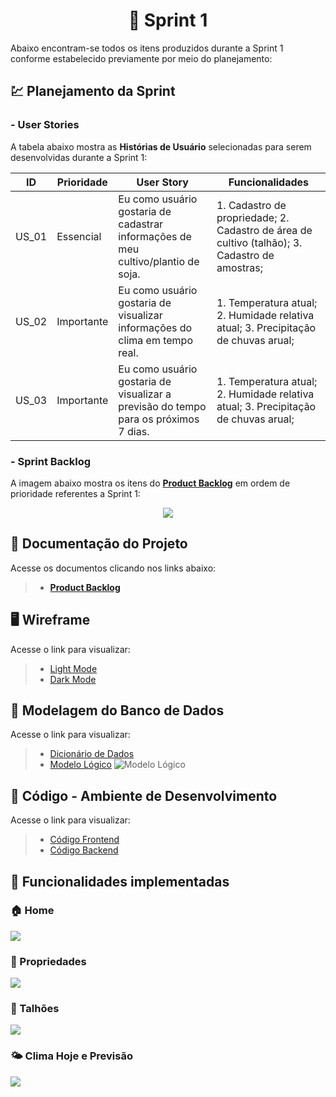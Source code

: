 <h1 align="center"> 
🏁 Sprint 1 
</h1>

Abaixo encontram-se todos os itens produzidos durante a Sprint 1 conforme estabelecido previamente por meio do planejamento: 

## 💹 Planejamento da Sprint

### - User Stories

A tabela abaixo mostra as __Histórias de Usuário__ selecionadas para serem desenvolvidas durante a Sprint 1:

| ID     | Prioridade | User Story                       | Funcionalidades                      |
| -------| ---------- | -------------------------------- | ------------------------------------ |
| US_01  | Essencial  | Eu como usuário gostaria de cadastrar informações de meu cultivo/plantio de soja. | 1. Cadastro de propriedade; 2. Cadastro de área de cultivo (talhão); 3. Cadastro de amostras;  | 
| US_02  | Importante  | Eu como usuário gostaria de visualizar informações do clima em tempo real.  | 1. Temperatura atual; 2. Humidade relativa atual; 3. Precipitação de chuvas arual; |
| US_03  | Importante | Eu como usuário gostaria de visualizar a previsão do tempo para os próximos 7 dias. | 1. Temperatura atual; 2. Humidade relativa atual; 3. Precipitação de chuvas arual; |

### - Sprint Backlog

A imagem abaixo mostra os itens do [__Product Backlog__](https://github.com/cluster-8/esoja-mobile/blob/main/Docs/Product-Backlog-Visiona-eSoja.pdf) em ordem de prioridade referentes a Sprint 1:

<p align="center">
  <img src="https://github.com/cluster-8/esoja-mobile/blob/main/Docs/sprint-1-backlog.png"/></p>

## 📂 Documentação do Projeto

Acesse os documentos clicando nos links abaixo:

> * [__Product Backlog__](https://github.com/cluster-8/esoja-mobile/blob/main/Docs/Product-Backlog-Visiona-eSoja.pdf)

## 🖥️ Wireframe 

Acesse o link para visualizar:

> * [Light Mode](https://www.figma.com/file/tHWwoGru7N8AbAoRujX0ED/eSoja?node-id=838%3A72)
> * [Dark Mode](https://www.figma.com/file/tHWwoGru7N8AbAoRujX0ED/eSoja?node-id=836%3A72)

## 🎲 Modelagem do Banco de Dados

Acesse o link para visualizar:

> * [Dicionário de Dados](https://github.com/cluster-8/esoja-mobile/blob/main/Docs/Diciona%CC%81rio-de-dados-eSoja.xlsx)
> * [Modelo Lógico](https://github.com/cluster-8/esoja-mobile/blob/main/Docs/modelo-logico.png)
> ![Modelo Lógico](https://github.com/cluster-8/esoja-mobile/blob/main/Docs/modelo-logico.png)

## 📃 Código - Ambiente de Desenvolvimento 

Acesse o link para visualizar:

> * [Código Frontend](https://github.com/cluster-8/esoja-mobile/tree/mobile/frontend)
> * [Código Backend](https://github.com/cluster-8/esoja-mobile/tree/backend/backend)

## 💫 Funcionalidades implementadas
 
### 🏠 Home

![](https://github.com/cluster-8/esoja-mobile/blob/main/Gifs/HomeScreen.gif)

### 🚜 Propriedades

![](https://github.com/cluster-8/esoja-mobile/blob/main/Gifs/PropertyScreen.gif)

### 🌱 Talhões

![](https://github.com/cluster-8/esoja-mobile/blob/main/Gifs/PlotScreen.gif)

### 🌤️ Clima Hoje e Previsão

![](https://github.com/cluster-8/esoja-mobile/blob/main/Gifs/WeatherScreen.gif)

